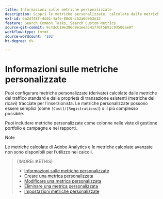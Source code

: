 ```yaml
---
title: Informazioni sulle metriche personalizzate
description: Scopri le metriche personalizzate, calcolate dalle metriche standard.
exl-id: 6a2df48f-4d6b-4afe-88c0-c52a6de53e33
feature: Search Common Tasks, Search Custom Metrics
source-git-commit: 9c4dcb19e386d8e1eea541776f5b92c9d500ae9f
workflow-type: tm+mt
source-wordcount: '102'
ht-degree: 0%

---
```


# Informazioni sulle metriche personalizzate

Puoi configurare metriche personalizzate (derivate) calcolate dalle metriche del traffico standard e dalle proprietà di transazione esistenti (metriche dei ricavi) tracciate per l’inserzionista. Le metriche personalizzate possono essere semplici (come `[Cost]/[Registrations]`) o il più complesso possibile.

Puoi includere metriche personalizzate come colonne nelle viste di gestione portfolio e campagne e nei rapporti.

>[!NOTE]
>
>Le metriche calcolate di Adobe Analytics e le metriche calcolate avanzate non sono disponibili per l’utilizzo nei calcoli.

>[!MORELIKETHIS]
>
>* [Informazioni sulle metriche personalizzate](custom-metric-about.md)
>* [Creare una metrica personalizzata](custom-metric-create.md)
>* [Modificare una metrica personalizzata](custom-metric-edit.md)
>* [Eliminare una metrica personalizzata](custom-metric-delete.md)
>* [Impostazioni metriche personalizzate](custom-metric-settings.md)
